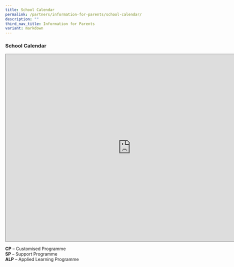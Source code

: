 ```yaml
---
title: School Calendar
permalink: /partners/information-for-parents/school-calendar/
description: ""
third_nav_title: Information for Parents
variant: markdown
---
```

### School Calendar

<iframe scrolling="no" frameborder="0" height="600" width="800" style="border:solid 1px #777" src="https://calendar.google.com/calendar/embed?height=600&amp;wkst=1&amp;bgcolor=%23ffffff&amp;ctz=Asia%2FSingapore&amp;src=Y19jNjc1YTVlNjQ0M2E4YmQyYmRhMzBjMWQwNTE4Yjc1M2NjMmI0OTk0MWE2NWE0YWM3MjRjY2UyMDQyMjU2NDExQGdyb3VwLmNhbGVuZGFyLmdvb2dsZS5jb20&amp;src=Y181NmFmY2RiODA0MDBhOTBjNDBjZTdiYWQ0ODBlNTJkNGI3NDYzNmI3MWIzMDI2N2U5MDExNWVkNWU0YjAzMDk2QGdyb3VwLmNhbGVuZGFyLmdvb2dsZS5jb20&amp;src=Y19hZWE0ZTI5NjE3ZDk2OTBjYTgwM2UzYjBhOTQxYmI3NzExOWRhMzU2Y2VjYjQ2NjAwNmQ1MzY1MjliZDU5ODU4QGdyb3VwLmNhbGVuZGFyLmdvb2dsZS5jb20&amp;src=Y185OGY1ZTRjYzY1ODJjOTM1MTE3NTcwMTBjNjc2NGMxNjExMGJhNDg2NmU4MWYxN2IxN2MzZDVjOWQ1MWZjN2ViQGdyb3VwLmNhbGVuZGFyLmdvb2dsZS5jb20&amp;src=bW9lLmVkdS5zZ19oMGt0NDNyNzdyNWdqZnAyNHM5OW5qaTJkMEBncm91cC5jYWxlbmRhci5nb29nbGUuY29t&amp;src=Y182OWMyNDZiNGJiNDkwNGMxOGFjNDdjZTljZTg2ZmJkMTc4MjZhMDJkNmVhOWJjNWQxODI2NDQxYWUwOWQwNDkwQGdyb3VwLmNhbGVuZGFyLmdvb2dsZS5jb20&amp;color=%23E4C441&amp;color=%23F6BF26&amp;color=%23C0CA33&amp;color=%23F4511E&amp;color=%237986CB&amp;color=%238E24AA"></iframe>


**CP**&nbsp;– Customised Programme <br>
**SP**&nbsp;– Support Programme <br>
**ALP**&nbsp;– Applied Learning Programme <br>
